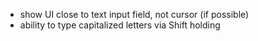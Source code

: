 * show UI close to text input field, not cursor (if possible)
* ability to type capitalized letters via Shift holding
